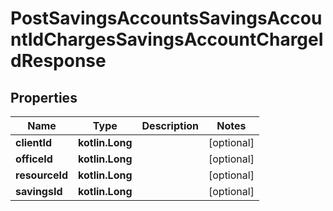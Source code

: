 
# PostSavingsAccountsSavingsAccountIdChargesSavingsAccountChargeIdResponse

## Properties
| Name | Type | Description | Notes |
| ------------ | ------------- | ------------- | ------------- |
| **clientId** | **kotlin.Long** |  |  [optional] |
| **officeId** | **kotlin.Long** |  |  [optional] |
| **resourceId** | **kotlin.Long** |  |  [optional] |
| **savingsId** | **kotlin.Long** |  |  [optional] |



